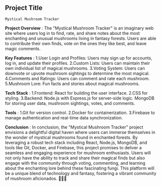         

## Project Title 
    Mystical Mushroom Tracker

  **Project Overview** :
    The "Mystical Mushroom Tracker" is an imaginary web site where users log in to find, rate, and share notes about the most enchanting and unusual mushrooms living in fantasy forests. Users are able to contribute their own finds, vote on the ones they like best, and leave magic comments.

  **Key Features** :
    1.User Login and Profiles: Users may sign up for accounts, log in, and update their profiles.
    2.Custom Lists: Users can maintain their own individual list of magical mushrooms.
    3.Voting System: Users can downvote or upvote mushroom sightings to determine the most magical.
    4.Comments and Ratings: Users can comment and rate each mushroom.
    5.Mushroom Lore: Fun facts and stories about magical mushrooms.

  **Tech Stack** :
     1.Frontend:
      React for building the user interface.
     2.CSS for styling.
     3.Backend:
      Node.js with Express.js for server-side logic.
      MongoDB for storing user data, mushroom sightings, votes, and comments.

  **Tools** :
    1.Git for version control.
    2.Docker for containerization.
    3.Firebase to manage authentication and real-time data synchronization.

  **Conclusion** :
  In conclusion, the "Mystical Mushroom Tracker" project envisions a delightful digital haven where users can immerse themselves in the wonder of mystical mushrooms found in enchanted forests. By leveraging a robust tech stack including React, Node.js, MongoDB, and tools like Git, Docker, and Firebase, this project promises to deliver a seamless and engaging experience for mushroom enthusiasts. Users will not only have the ability to track and share their magical finds but also engage with the community through voting, commenting, and learning about the enchanting lore behind these fascinating fungi. This platform will be a unique blend of technology and fantasy, fostering a vibrant community of mushroom aficionados. 🌟🍄✨

